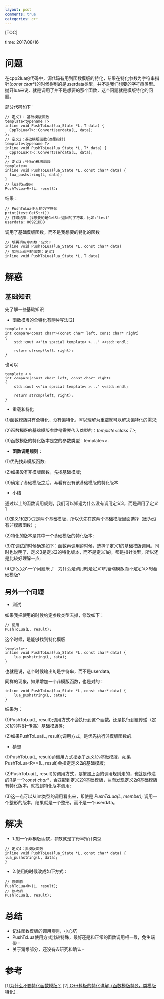 ```yaml
---
layout: post
comments: true
categories: c++
---
```


[TOC]

time: 2017/08/16

# 问题
在cpp2lua的代码中，源代码有用到函数模版的特化，结果在特化参数为字符串指针(*const char**)的时候得到的是userdata类型，并不是我们想要的字符串类型。抛开lua来说，就是调用了并不是想要的那个函数，这个问题就是模版特化的问题。

部分代码如下：

	// 定义1： 基础模版函数
	template<typename T>
	inline void PushToLua(lua_State *L, T data) {
	  CppToLua<T>::ConvertUserdata(L, data);
	};
	// 定义2：基础模版函数(类型指针)
	template<typename T>
	inline void PushToLua(lua_State *L, T* data) {
	  CppToLua<T>::ConvertUserdata(L, data);
	};
	// 定义3：特化的模版函数
	template<>
	inline void PushToLua(lua_State *L, const char* data) {
	  lua_pushstring(L, data);
	}
	// lua代码使用
	PushToLua<R>(L, result);


结果：

	// PushToLua传入的为字符串
	print(test:GetStr())
	// 打印结果，我想要的是GetStr返回的字符串，比如:"test"
	userdata: 00921DD8


调用了基础模版函数，而不是我想要的特化的函数

	// 想要调用的函数：定义3
	inline void PushToLua(lua_State *L, const char* data)
	// 实际上调用的函数：定义1
	inline void PushToLua(lua_State *L, T data)


# 解惑

## 基础知识
先了解一些基础知识

* 函数模版的全特化有两种写法[2]

```
template < >
int compare<const char*>(const char* left, const char* right)
{
    std::cout <<"in special template< >..." <<std::endl;

    return strcmp(left, right);
}
```

也可以

```
template < >
int compare(const char* left, const char* right)
{
    std::cout <<"in special template< >..." <<std::endl;

    return strcmp(left, right);
}
```

* 重载和特化

(1)函数模版只有全特化，没有偏特化，可以理解为重载就可以解决偏特化的需求;

(2)函数模版的基础模版参数是需要传入类型的：*template&lt;class T&gt;*;

(3)函数模版的特化版本是空的参数类型：template&lt;&gt;.

* **函数调用规则**：

(1)优先找非模版函数;

(2)如果没有非模版函数，先找基础模版;

(3)确定了基础模版之后，再看有没有该基础模版的特化版本.

* 小结

通过以上的函数调用规则，我们可以知道为什么没有调用定义3，而是调用了定义1

(1)定义1和定义2是两个基础模版，所以优先在这两个基础模版里面选择（因为没有非模版函数）;

(2)特化的版本是其中一个基础模版的特化版本;

(3)在调试的时候确定如下：函数再调用的时候，选择了定义1的基础模版调用。同时也说明了，定义3是定义2的特化版本，而不是定义1的，都是指针类型，所以还是比较好理解一点;

(4)那么另外一个问题来了，为什么是调用的是定义1的基础模版而不是定义2的基础模版?

## 另外一个问题

* 测试

如果我把使用的时候约定参数类型去掉，修改如下：

```
// 使用
PushToLua(L, result);
```

这个时候，是能够找到特化模版

```
template<>
inline void PushToLua(lua_State *L, const char* data) {
    lua_pushstring(L, data);
}
```

也就是说，这个时候输出的是字符串，而不是userdata。

同样的现象，如果增加一个非模版函数，也是对的：

```
inline void PushToLua(lua_State *L, const char* data) {
    lua_pushstring(L, data);
}
```

结果为：

(1)PushToLua<R>(L, result);调用方式不会执行到这个函数，还是执行到值传递（定义1的非指针传递）基础模版类;

(2)如果PushToLua(L, result);调用方式，是优先执行非模版函数的.

* 猜想

(1)PushToLua<R>(L, result)的调用方式指定了定义1的基础模版，如果PushToLua<R\*>(L, result)会指定定义2的基础模版;

(2)PushToLua(L, result)的调用方式，是按照上面的调用规则走的，也就是传递的R是一个*const char\**，会匹配到定义2的基础模版，从而发现定义2的基础模版有特化版本，就找到特化版本调用;

(3)这一点可以从int类型的调用看出来，即使是 *PushToLua(L, member);* 调用一个整形的版本，结果就是一个整形，而不是一个userdata。

# 解决
* 1.加一个非模版函数，参数就是字符串指针类型

```
// 定义4：非模版函数
inline void PushToLua(lua_State *L, const char* data) {
lua_pushstring(L, data);
}
```

* 2.使用的时候改成如下方式：

```
// 修改前
PushToLua<R>(L, result);
// 修改后
PushToLua(L, result);
```


# 总结
* 记住函数模版的调用规则，小心坑
* PushToLua<R>使用方式比较特殊，最好还是和正常的函数调用相一致，免生端倪！
* 关于猜想部分，还没有去研究和确认~

# 参考
[1][为什么不要特化函数模版？](http://blog.csdn.net/magictong/article/details/48573737)
[2][ C++模板的特化详解（函数模版特殊，类模版特化）](http://blog.csdn.net/gatieme/article/details/50953564)